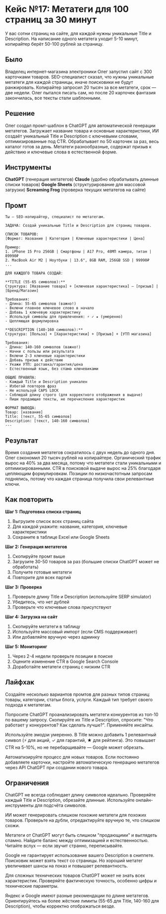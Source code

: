 # Кейс №17: Метатеги для 100 страниц за 30 минут

У вас сотни страниц на сайте, для каждой нужны уникальные Title и Description. На написание одного метатега уходит 5-10 минут, копирайтер берёт 50-100 рублей за страницу.

## Было

Владелец интернет-магазина электроники Олег запустил сайт с 300 карточками товаров. SEO-специалист сказал, что нужны уникальные метатеги для каждой страницы, иначе поисковики не будут ранжировать. Копирайтер запросил 20 тысяч за все метатеги, срок — две недели. Олег пытался писать сам, но после 20 карточек фантазия закончилась, все тексты стали шаблонными.

## Решение

Олег создал промт-шаблон в ChatGPT для автоматической генерации метатегов. Загружает название товара и основные характеристики, ИИ создаёт уникальный Title и Description с ключевыми словами, оптимизированные под CTR. Обрабатывает по 50 карточек за раз, весь каталог готов за день. Метатеги разнообразные, содержат призыв к действию и ключевые слова в естественной форме.

## Инструменты

**ChatGPT** (генерация метатегов)
**Claude** (удобно обрабатывать длинные списки товаров)
**Google Sheets** (структурирование для массовой загрузки)
**Screaming Frog** (проверка текущих метатегов на сайте)

## Промт

```
Ты — SEO-копирайтер, специалист по метатегам.

ЗАДАЧА: Создай уникальные Title и Description для страниц товаров.

СПИСОК ТОВАРОВ:
[Формат: Название | Категория | Ключевые характеристики | Цена]

Пример:
1. iPhone 15 Pro 256GB | Смартфоны | A17 Pro, 48МП камера, титан | 89990₽
2. MacBook Air M2 | Ноутбуки | 13.6", 8GB RAM, 256GB SSD | 99990₽
...

ДЛЯ КАЖДОГО ТОВАРА СОЗДАЙ:

**TITLE (55-65 символов):**
Структура: [Название товара] + [ключевая характеристика] — [призыв] | [Бренд/Магазин]

Требования:
- Длина: 55-65 символов (важно!)
- Включи главное ключевое слово в начало
- Добавь 1 ключевую характеристику
- Используй символы для привлечения: ⚡ ✓ ★ (умеренно)
- Цепляющая формулировка

**DESCRIPTION (140-160 символов):**
Структура: [Польза] + [Характеристики] + [Призыв] + [УТП магазина]

Требования:
- Длина: 140-160 символов (важно!)
- Начни с пользы или результата
- Включи 2-3 ключевые характеристики
- Добавь призыв к действию
- Укажи УТП: доставка/гарантия/цена
- Естественный язык, без спама ключевиками

ОБЩИЕ ПРАВИЛА:
- Каждый Title и Description уникален
- Избегай повторов фраз
- Не используй CAPS LOCK
- Соблюдай длину строго (для корректного отображения в выдаче)
- Пиши продающие тексты, не перечисление характеристик

ФОРМАТ ВЫВОДА:
Товар: [название]
Title: [текст, 55-65 символов]
Description: [текст, 140-160 символов]
---
```

## Результат

Время создания метатегов сократилось с двух недель до одного дня. Олег сэкономил 20 тысяч рублей на копирайтере. Органический трафик вырос на 40% за два месяца, потому что метатеги стали уникальными и оптимизированными. CTR в поисковой выдаче вырос на 25% благодаря цепляющим формулировкам. Позиции по низкочастотным запросам поднялись, потому что каждая страница получила свои релевантные ключи.

## Как повторить

**Шаг 1: Подготовка списка страниц**
1. Выгрузите список всех страниц сайта
2. Для каждой укажите: название, категория, ключевые характеристики
3. Сохраните в таблице Excel или Google Sheets

**Шаг 2: Генерация метатегов**
1. Скопируйте промт выше
2. Загрузите 30-50 товаров за раз (большие списки ChatGPT может не обработать)
3. Получите готовые метатеги
4. Повторите для всех партий

**Шаг 3: Проверка**
1. Проверьте длину Title и Description (используйте SERP simulator)
2. Убедитесь, что нет дублей
3. Проверьте что ключевые слова присутствуют

**Шаг 4: Загрузка на сайт**
1. Скопируйте метатеги в таблицу
2. Используйте массовый импорт (если CMS поддерживает)
3. Или добавляйте вручную через админку

**Шаг 5: Мониторинг**
1. Через 2-4 недели проверьте позиции в поиске
2. Оцените изменение CTR в Google Search Console
3. Доработайте метатеги страниц с низким CTR

## Лайфхак

Создайте несколько вариантов промтов для разных типов страниц: товары, категории, статьи блога, услуги. Каждый тип требует своего подхода к метатегам.

Попросите ChatGPT проанализировать метатеги конкурентов из топ-10 по вашему запросу. Скопируйте их Title и Description, спросите: "Что работает у конкурентов? Как сделать лучше?". Применяйте инсайты.

Используйте эмодзи умеренно. В Title можно добавить 1 релевантный символ (⚡ для акций, ✓ для гарантий, ★ для рейтинга). Это повышает CTR на 5-10%, но не перебарщивайте — Google может обрезать.

Автоматизируйте процесс для новых товаров. Если постоянно добавляете карточки, настройте автоматическую генерацию метатегов через API ChatGPT при создании нового товара.

## Ограничения

ChatGPT не всегда соблюдает длину символов идеально. Проверяйте каждый Title и Description, обрезайте длинные. Используйте онлайн-инструменты для подсчёта символов.

ИИ может генерировать слишком похожие метатеги для похожих товаров. Проверьте на дубли, отредактируйте вручную те, что слишком схожи.

Метатеги от ChatGPT могут быть слишком "продающими" и выглядеть спамно. Найдите баланс между оптимизацией и естественностью. Читайте вслух — если звучит странно, переписывайте.

Google не гарантирует использование вашего Description в сниппете. Поисковик может взять текст со страницы. Но хороший метатег увеличивает шансы на показ и повышает релевантность.

Для сложных технических товаров ChatGPT может не знать всех характеристик. Проверяйте фактическую точность, особенно цифры и технические параметры.

Яндекс и Google имеют разные рекомендации по длине метатегов. Ориентируйтесь на более жёсткие лимиты (55-65 для Title, 140-160 для Description), чтобы корректно отображаться везде.
